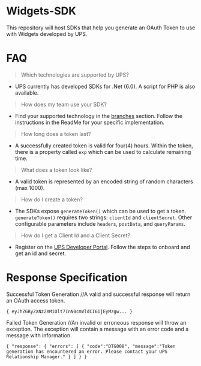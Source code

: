 # Widgets-SDK
This repository will host SDKs that help you generate an OAuth Token to use with Widgets developed by UPS.

# FAQ
> Which technologies are supported by UPS?
- UPS currently has developed SDKs for .Net (6.0). A script for PHP is also available.

> How does my team use your SDK?
- Find your supported technology in the [branches]([url](https://github.com/UPS-API/Widgets-SDK/branches)https://github.com/UPS-API/Widgets-SDK/branches) section. Follow the instructions in the ReadMe for your specific implementation.

> How long does a token last?
- A successfully created token is valid for four(4) hours. Within the token, there is a property called `exp` which can be used to calculate remaining time.

> What does a token look like?
- A valid token is represented by an encoded string of random characters (max 1000).

> How do I create a token?
- The SDKs expose `generateToken()` which can be used to get a token. `generateToken()` requires two strings: `clientId` and `clientSecret`. Other configurable parameters include `headers`, `postData`, and `queryParams`.

> How do I get a Client Id and a Client Secret?
- Register on the [UPS Developer Portal]([url](https://developer.ups.com/)https://developer.ups.com/). Follow the steps to onboard and get an id and secret.


# Response Specification
Successful Token Generation
//A valid and successful response will return an OAuth access token. 

`{
  eyJhZGRyZXNzZXMiOlt7InN0cmVldCI6IjEyMzgw...
}`

Failed Token Generation
//An invalid or erroneous response will throw an exception. The exception will contain a message with an error code and a message with information.

`{
  "response":
    {
      "errors":
        [
          {
            "code":"DTG008",
            "message":"Token generation has encountered an error. Please contact your UPS Relationship Manager."
          }
        ]
    }
}`
